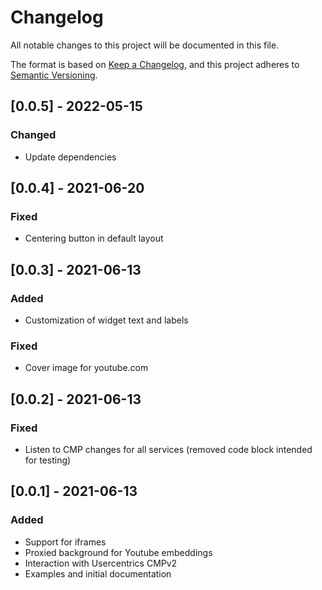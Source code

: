 # Changelog
All notable changes to this project will be documented in this file.

The format is based on [Keep a Changelog](https://keepachangelog.com/en/1.0.0/),
and this project adheres to [Semantic Versioning](https://semver.org/spec/v2.0.0.html).

## [0.0.5] - 2022-05-15
### Changed
- Update dependencies

## [0.0.4] - 2021-06-20
### Fixed
- Centering button in default layout

## [0.0.3] - 2021-06-13
### Added
- Customization of widget text and labels

### Fixed
- Cover image for youtube.com

## [0.0.2] - 2021-06-13
### Fixed
- Listen to CMP changes for all services (removed code block intended for testing)

## [0.0.1] - 2021-06-13
### Added
- Support for iframes
- Proxied background for Youtube embeddings
- Interaction with Usercentrics CMPv2
- Examples and initial documentation